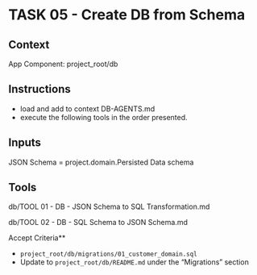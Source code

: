 # TASK 05 - Create DB from Schema

## Context

App Component: project_root/db

## Instructions

- load and add to context DB-AGENTS.md
- execute the following tools in the order presented.

## Inputs

JSON Schema = project.domain.Persisted Data schema

## Tools

db/TOOL 01 - DB - JSON Schema to SQL Transformation.md

db/TOOL 02 - DB - SQL Schema to JSON Schema.md


Accept Criteria**

* `project_root/db/migrations/01_customer_domain.sql`
* Update to `project_root/db/README.md` under the “Migrations” section

